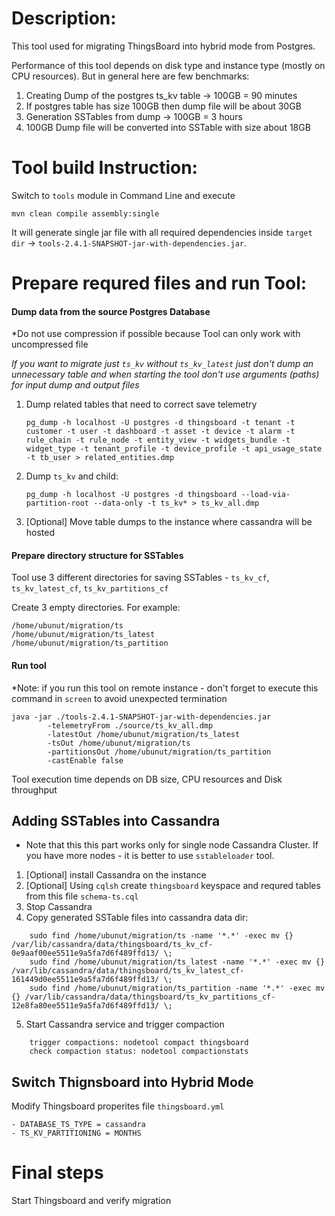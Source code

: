 # Description:
This tool used for migrating ThingsBoard into hybrid mode from Postgres.
   
Performance of this tool depends on disk type and instance type (mostly on CPU resources).
But in general here are few benchmarks:
1. Creating Dump of the postgres ts_kv table -> 100GB = 90 minutes
2. If postgres table has size 100GB then dump file will be about 30GB 
3. Generation SSTables from dump -> 100GB = 3 hours
4. 100GB Dump file will be converted into SSTable with size about 18GB

# Tool build Instruction:
Switch to `tools` module in Command Line and execute 

    mvn clean compile assembly:single
    
It will generate single jar file with all required dependencies inside `target dir` -> `tools-2.4.1-SNAPSHOT-jar-with-dependencies.jar`.


# Prepare requred files and run Tool:

#### Dump data from the source Postgres Database
*Do not use compression if possible because Tool can only work with uncompressed file

*If you want to migrate just `ts_kv` without `ts_kv_latest` just don't dump an unnecessary table and when starting the tool don't use arguments (paths) for input dump and output files*

1. Dump related tables that need to correct save telemetry
   
   `pg_dump -h localhost -U postgres -d thingsboard -t tenant -t customer -t user -t dashboard -t asset -t device -t alarm -t rule_chain -t rule_node -t entity_view -t widgets_bundle -t widget_type -t tenant_profile -t device_profile -t api_usage_state -t tb_user > related_entities.dmp`
   
2. Dump `ts_kv` and child:
   
   `pg_dump -h localhost -U postgres -d thingsboard --load-via-partition-root --data-only -t ts_kv* > ts_kv_all.dmp`

3. [Optional] Move table dumps to the instance where cassandra will be hosted

#### Prepare directory structure for SSTables
Tool use 3 different directories for saving SSTables - `ts_kv_cf`, `ts_kv_latest_cf`, `ts_kv_partitions_cf`

Create 3 empty directories. For example:

    /home/ubunut/migration/ts
    /home/ubunut/migration/ts_latest
    /home/ubunut/migration/ts_partition
    
#### Run tool
*Note: if you run this tool on remote instance - don't forget to execute this command in `screen` to avoid unexpected termination

```
java -jar ./tools-2.4.1-SNAPSHOT-jar-with-dependencies.jar 
        -telemetryFrom ./source/ts_kv_all.dmp
        -latestOut /home/ubunut/migration/ts_latest 
        -tsOut /home/ubunut/migration/ts  
        -partitionsOut /home/ubunut/migration/ts_partition
        -castEnable false
```  

Tool execution time depends on DB size, CPU resources and Disk throughput

## Adding SSTables into Cassandra
* Note that this this part works only for single node Cassandra Cluster. If you have more nodes - it is better to use `sstableloader` tool.

1. [Optional] install Cassandra on the instance
2. [Optional] Using `cqlsh` create `thingsboard` keyspace and requred tables from this file `schema-ts.cql`
3. Stop Cassandra
4. Copy generated SSTable files into cassandra data dir:

```
    sudo find /home/ubunut/migration/ts -name '*.*' -exec mv {} /var/lib/cassandra/data/thingsboard/ts_kv_cf-0e9aaf00ee5511e9a5fa7d6f489ffd13/ \;
    sudo find /home/ubunut/migration/ts_latest -name '*.*' -exec mv {} /var/lib/cassandra/data/thingsboard/ts_kv_latest_cf-161449d0ee5511e9a5fa7d6f489ffd13/ \;
    sudo find /home/ubunut/migration/ts_partition -name '*.*' -exec mv {} /var/lib/cassandra/data/thingsboard/ts_kv_partitions_cf-12e8fa80ee5511e9a5fa7d6f489ffd13/ \;
```   
    
5. Start Cassandra service and trigger compaction

```
    trigger compactions: nodetool compact thingsboard
    check compaction status: nodetool compactionstats
```
    
## Switch Thignsboard into Hybrid Mode

Modify Thingsboard properites file `thingsboard.yml`

    - DATABASE_TS_TYPE = cassandra
    - TS_KV_PARTITIONING = MONTHS    
    
# Final steps
Start Thingsboard and verify migration